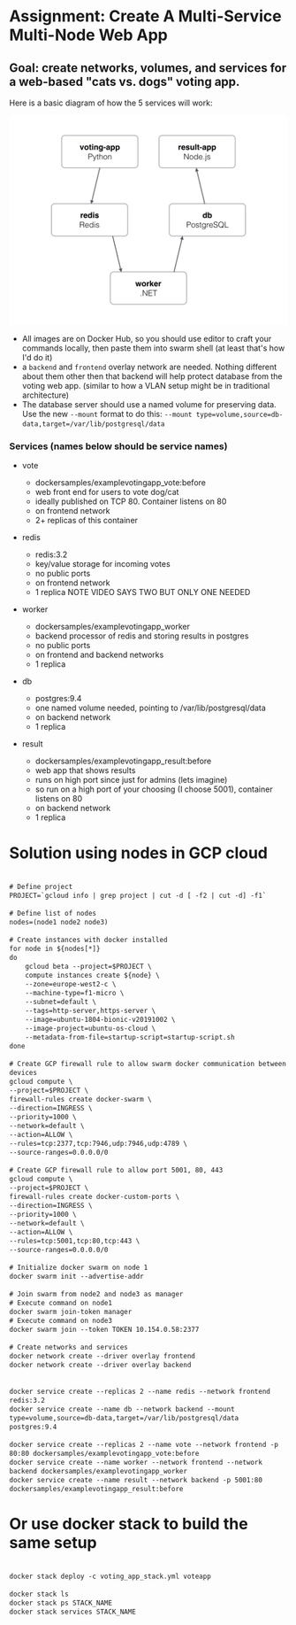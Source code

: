# Assignment: Create A Multi-Service Multi-Node Web App

## Goal: create networks, volumes, and services for a web-based "cats vs. dogs" voting app.
Here is a basic diagram of how the 5 services will work:

![diagram](./architecture.png)
- All images are on Docker Hub, so you should use editor to craft your commands locally, then paste them into swarm shell (at least that's how I'd do it)
- a `backend` and `frontend` overlay network are needed. Nothing different about them other then that backend will help protect database from the voting web app. (similar to how a VLAN setup might be in traditional architecture)
- The database server should use a named volume for preserving data. Use the new `--mount` format to do this: `--mount type=volume,source=db-data,target=/var/lib/postgresql/data`

### Services (names below should be service names)

- vote
    - dockersamples/examplevotingapp_vote:before
    - web front end for users to vote dog/cat
    - ideally published on TCP 80. Container listens on 80
    - on frontend network
    - 2+ replicas of this container

- redis
    - redis:3.2
    - key/value storage for incoming votes
    - no public ports
    - on frontend network
    - 1 replica NOTE VIDEO SAYS TWO BUT ONLY ONE NEEDED

- worker
    - dockersamples/examplevotingapp_worker
    - backend processor of redis and storing results in postgres
    - no public ports
    - on frontend and backend networks
    - 1 replica

- db
    - postgres:9.4
    - one named volume needed, pointing to /var/lib/postgresql/data
    - on backend network
    - 1 replica

- result
    - dockersamples/examplevotingapp_result:before
    - web app that shows results
    - runs on high port since just for admins (lets imagine)
    - so run on a high port of your choosing (I choose 5001), container listens on 80
    - on backend network
    - 1 replica


# Solution using nodes in GCP cloud

```buildoutcfg

# Define project
PROJECT=`gcloud info | grep project | cut -d [ -f2 | cut -d] -f1`

# Define list of nodes
nodes=(node1 node2 node3)

# Create instances with docker installed
for node in ${nodes[*]}
do
	gcloud beta --project=$PROJECT \
	compute instances create ${node} \
	--zone=europe-west2-c \
	--machine-type=f1-micro \
	--subnet=default \
	--tags=http-server,https-server \
	--image=ubuntu-1804-bionic-v20191002 \
	--image-project=ubuntu-os-cloud \
	--metadata-from-file=startup-script=startup-script.sh
done

# Create GCP firewall rule to allow swarm docker communication between devices
gcloud compute \
--project=$PROJECT \
firewall-rules create docker-swarm \
--direction=INGRESS \
--priority=1000 \
--network=default \
--action=ALLOW \
--rules=tcp:2377,tcp:7946,udp:7946,udp:4789 \
--source-ranges=0.0.0.0/0

# Create GCP firewall rule to allow port 5001, 80, 443
gcloud compute \
--project=$PROJECT \
firewall-rules create docker-custom-ports \
--direction=INGRESS \
--priority=1000 \
--network=default \
--action=ALLOW \
--rules=tcp:5001,tcp:80,tcp:443 \
--source-ranges=0.0.0.0/0

# Initialize docker swarm on node 1
docker swarm init --advertise-addr

# Join swarm from node2 and node3 as manager
# Execute command on node1
docker swarm join-token manager
# Execute command on node3
docker swarm join --token TOKEN 10.154.0.58:2377

# Create networks and services
docker network create --driver overlay frontend
docker network create --driver overlay backend


docker service create --replicas 2 --name redis --network frontend redis:3.2
docker service create --name db --network backend --mount type=volume,source=db-data,target=/var/lib/postgresql/data postgres:9.4

docker service create --replicas 2 --name vote --network frontend -p 80:80 dockersamples/examplevotingapp_vote:before
docker service create --name worker --network frontend --network backend dockersamples/examplevotingapp_worker
docker service create --name result --network backend -p 5001:80 dockersamples/examplevotingapp_result:before

```

# Or use docker stack to build the same setup

```buildoutcfg

docker stack deploy -c voting_app_stack.yml voteapp

docker stack ls
docker stack ps STACK_NAME
docker stack services STACK_NAME

```
